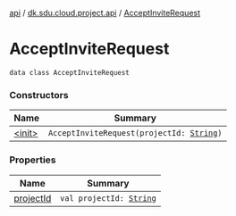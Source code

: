 [api](../../index.md) / [dk.sdu.cloud.project.api](../index.md) / [AcceptInviteRequest](./index.md)

# AcceptInviteRequest

`data class AcceptInviteRequest`

### Constructors

| Name | Summary |
|---|---|
| [&lt;init&gt;](-init-.md) | `AcceptInviteRequest(projectId: `[`String`](https://kotlinlang.org/api/latest/jvm/stdlib/kotlin/-string/index.html)`)` |

### Properties

| Name | Summary |
|---|---|
| [projectId](project-id.md) | `val projectId: `[`String`](https://kotlinlang.org/api/latest/jvm/stdlib/kotlin/-string/index.html) |
